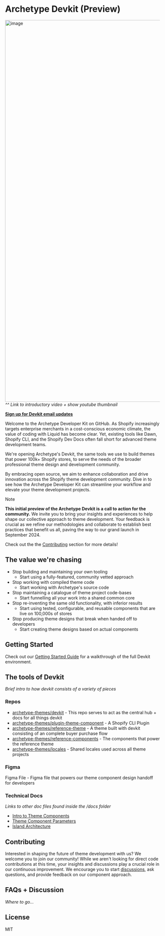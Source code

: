 # Archetype Devkit (Preview)

<a target="_blank" href="https://www.youtube.com/embed/Q4Nx2KgUd0s?si=ZSCEtAMhdGHQMFdb"><img width="1242" alt="image" src="https://github.com/archetype-themes/devkit/assets/4837696/b2f4860e-7f4b-457b-9881-979c2fa74eec"></a>
_^^ Link to introductory video + show youtube thumbnail_

**[Sign up for Devkit email updates](https://dev.archetypethemes.co)**

Welcome to the Archetype Developer Kit on GitHub. As Shopify increasingly targets enterprise merchants in a cost-conscious economic climate, the value of coding with Liquid has become clear. Yet, existing tools like Dawn, Shopify CLI, and the Shopify Dev Docs often fall short for advanced theme development teams. 

We're opening Archetype's Devkit, the same tools we use to build themes that power 100k+ Shopify stores, to serve the needs of the broader professional theme design and development community. 

By embracing open source, we aim to enhance collaboration and drive innovation across the Shopify theme development community. Dive in to see how the Archetype Developer Kit can streamline your workflow and elevate your theme development projects.

> [!NOTE]
> **This initial preview of the Archetype Devkit is a call to action for the community.** We invite you to bring your insights and experiences to help shape our collective approach to theme development. Your feedback is crucial as we refine our methodologies and collaborate to establish best practices that benefit us all, paving the way to our grand launch in September 2024.
> 
> Check out the the [Contributing]() section for more details!

## The value we're chasing

- Stop building and maintaining your own tooling
  - Start using a fully-featured, community vetted approach
- Stop working with compiled theme code
  - Start working with Archetype's source code
- Stop maintaining a catalogue of theme project code-bases
  - Start funnelling all your work into a shared common core
- Stop re-inventing the same old functionality, with inferior results
  - Start using tested, configurable, and reusable components that are live on 100,000s of stores
- Stop producing theme designs that break when handed off to developers
  - Start creating theme designs based on actual components
 
## Getting Started

Check out our [Getting Started Guide](1.%20Getting%20Started/a.%20Overview.md) for a walkthrough of the full Devkit environment.
 
## The tools of Devkit

_Brief intro to how devkit consists of a variety of pieces_

### Repos
- [archetype-themes/devkit](https://github.com/archetype-themes/devkit) - This repo serves to act as the central hub + docs for all things devkit
- [archetype-themes/plugin-theme-component](https://github.com/archetype-themes/plugin-theme-component) - A Shopify CLI Plugin
- [archetype-themes/reference-theme](https://github.com/archetype-themes/reference-theme) - A theme built with devkit consisting of an complete buyer purchase flow
- [archetype-themes/reference-components](https://github.com/archetype-themes/reference-components) - The components that power the reference theme
- [archetype-themes/locales](https://github.com/archetype-themes/locales) - Shared locales used across all theme projects

### Figma
Figma File - Figma file that powers our theme component design handoff for developers

### Technical Docs
_Links to other doc files found inside the /docs folder_

- [Intro to Theme Components]()
- [Theme Component Parameters]()
- [Island Architecture]()

## Contributing

Interested in shaping the future of theme development with us? We welcome you to join our community! While we aren't looking for direct code contributions at this time, your insights and discussions play a crucial role in our continuous improvement. We encourage you to start [discussions](https://github.com/archetype-themes/devkit/discussions), ask questions, and provide feedback on our component approach.

## FAQs + Discussion

_Where to go..._

## License

MIT



